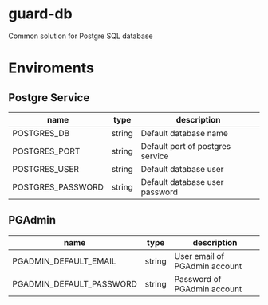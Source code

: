 # guard-db

Сommon solution for Postgre SQL database

# Enviroments

## Postgre Service

|name|type|description|
|-|-|-|
|POSTGRES_DB|string|Default database name|
|POSTGRES_PORT|string|Default port of postgres service|
|POSTGRES_USER|string|Default database user|
|POSTGRES_PASSWORD|string|Default database user password|

## PGAdmin

|name|type|description|
|-|-|-|
|PGADMIN_DEFAULT_EMAIL|string|User email of PGAdmin account|
|PGADMIN_DEFAULT_PASSWORD|string|Password of PGAdmin account|
